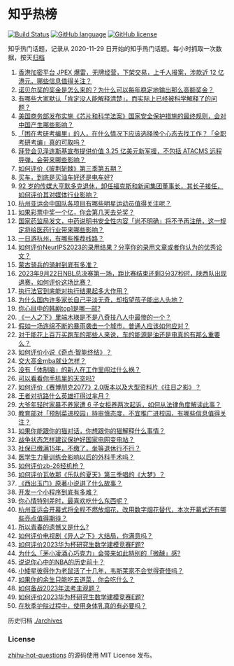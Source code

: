# 知乎热榜
[![Build Status](https://github.com/ToWeLong/zhihu-hot-questions/workflows/CI/badge.svg)](https://github.com/ToWeLong/zhihu-hot-questions/actions)
[![GitHub language](https://img.shields.io/badge/language-golang-orange.svg)](https://golang.org/)
[![GitHub license](https://img.shields.io/github/license/ToWeLong/zhihu-hot-questions)](https://github.com/ToWeLong/zhihu-hot-questions/blob/main/LICENSE)

知乎热门话题，记录从 2020-11-29 日开始的知乎热门话题。每小时抓取一次数据，按天[归档](./archives)

<!-- BEGIN -->

1. [香港加密平台 JPEX 爆雷，无牌经营，下架交易，上千人报案，涉款近 12 亿港元，哪些信息值得关注？](https://www.zhihu.com/question/622892761)
1. [诺贝尔奖的奖金是怎么来的？为什么可以每年稳定地输出那么高额奖金？](https://www.zhihu.com/question/622722522)
1. [有哪些大家默认「肯定没人能解释清楚」，而实际上已经被科学解释了的问题？](https://www.zhihu.com/question/263896133)
1. [美国商务部发布实施《芯片和科学法案》国家安全保护措施的最终规则，会对中国产生哪些影响？](https://www.zhihu.com/question/623413299)
1. [「困在考研考编里」的人，在什么情况下应该选择换个心态去找工作？「全职考研考编」真的可取吗？](https://www.zhihu.com/question/623411834)
1. [拜登会见泽连斯基宣布提供价值 3.25 亿美元新军援，不包括 ATACMS 远程导弹，会带来哪些影响？](https://www.zhihu.com/question/623247199)
1. [如何评价《披荆斩棘》第三季第五期？](https://www.zhihu.com/question/623264235)
1. [买车，到底是买油车好还是电车好?](https://www.zhihu.com/question/616908884)
1. [92 岁的传媒大亨默多克退休，卸任福克斯和新闻集团董事长，其长子接任，如何评价其对媒体行业影响？](https://www.zhihu.com/question/623248842)
1. [杭州亚运会中国队各项目有哪些明星运动员值得关注呢？](https://www.zhihu.com/question/622235542)
1. [如果彩票中奖一个亿，你会第几天去兑奖？](https://www.zhihu.com/question/617636396)
1. [国家药监局发文，中药说明书安全性内容「尚不明确」将不予再注册，这一规定将给医药行业带来哪些影响？](https://www.zhihu.com/question/623426010)
1. [一日游杭州，有哪些推荐线路？](https://www.zhihu.com/question/622234151)
1. [如何评价NeurIPS2023的录用结果？分享你的录用文章或者你认为的优秀论文？](https://www.zhihu.com/question/623222665)
1. [蒙古骑兵的骑射到底有多准？](https://www.zhihu.com/question/22148575)
1. [2023年9月22日NBL总决赛第一场，距比赛结束还剩3分37秒时，陕西队出现退赛，如何评价这场比赛？](https://www.zhihu.com/question/623418755)
1. [执行法官到底能对执行结果起多大作用？](https://www.zhihu.com/question/534520725)
1. [为什么国内许多家长自己平淡无奇，却指望孩子能出人头地？](https://www.zhihu.com/question/440651645)
1. [你心目中的韩剧top1是哪一部?](https://www.zhihu.com/question/619314811)
1. [《一人之下》里端木瑛是不是八奇技八人中最惨的一个？](https://www.zhihu.com/question/623249012)
1. [假如一场连绵不断的暴雨袭击一个城市，普通人应该如何应对？](https://www.zhihu.com/question/622235714)
1. [对于能花上百万买跑车的那些人来说，车的能源是油还是电真的有那么重要么？](https://www.zhihu.com/question/623321482)
1. [如何评价小说《奇点·智能终结》？](https://www.zhihu.com/question/620002251)
1. [交大高金mba就业怎样？](https://www.zhihu.com/question/35537523)
1. [没有「体制脑」的新人在工作里闯过什么祸？](https://www.zhihu.com/question/622766972)
1. [可以看看你手机里的天空吗?](https://www.zhihu.com/question/623262503)
1. [如何评价《赛博朋克2077》2.0版本以及大型资料片《往日之影》？](https://www.zhihu.com/question/623103494)
1. [王者对抗路什么英雄打得过芈月？](https://www.zhihu.com/question/616878095)
1. [大爷年轻时家暴不养家遭 6 子女拒养两次起诉，如何从法律角度解读此事？](https://www.zhihu.com/question/623114950)
1. [教育部对「预制菜进校园」持审慎态度，不宜推广进校园，有哪些信息值得关注？](https://www.zhihu.com/question/623350866)
1. [如果你能跟你的猫对话，你想跟你的猫解释什么事情？](https://www.zhihu.com/question/613648277)
1. [战争状态怎样建议保护好国家电网变电站？](https://www.zhihu.com/question/558986291)
1. [社保已缴满15年，不缴了，坐等退休行不行？](https://www.zhihu.com/question/618361493)
1. [医学生力量训练会影响以后的外科手术吗？](https://www.zhihu.com/question/622731566)
1. [如何评价zb-26轻机枪？](https://www.zhihu.com/question/454865879)
1. [如何评价瓦依那《乐队的夏天》第三季唱的《大梦》？](https://www.zhihu.com/question/623333524)
1. [《西出玉门》原著小说讲了什么故事？](https://www.zhihu.com/question/621215609)
1. [开发一个小程序到底有多难？](https://www.zhihu.com/question/58441061)
1. [你心情特别差时，最喜欢吃什么东西呢？](https://www.zhihu.com/question/621880083)
1. [杭州亚运会开幕式将全程不燃放烟花，改用数字烟花替代，本次开幕式还有哪些亮点值得期待？](https://www.zhihu.com/question/622751840)
1. [所以青春的遗憾又是什么?](https://www.zhihu.com/question/613544835)
1. [如何评价电视剧《异人之下》大结局，你满意吗？](https://www.zhihu.com/question/623330033)
1. [如何评价2023华为杯研究生数学建模竞赛F题?](https://www.zhihu.com/question/623279851)
1. [为什么「茅小凌酒心巧克力」会带来如此特别的「微醺」感?](https://www.zhihu.com/question/623104133)
1. [说说你心中的NBA的历史前十？](https://www.zhihu.com/question/427129273)
1. [小矮星彼得作为老鼠活了十几年，韦斯莱家不会觉得奇怪吗？](https://www.zhihu.com/question/622780348)
1. [如果你的余生只能吃五道菜，你会吃什么？](https://www.zhihu.com/question/616482659)
1. [如何备战2023年法考主观题？](https://www.zhihu.com/question/440042506)
1. [如何评价2023华为杯研究生数学建模竞赛E题?](https://www.zhihu.com/question/623221220)
1. [在秋季护肤过程中，使用身体乳真的有必要吗？](https://www.zhihu.com/question/621515331)

<!-- END -->

历史归档 [./archives](./archives)


### License
[zhihu-hot-questions](https://github.com/towelong/zhihu-hot-questions) 的源码使用 MIT License 发布。
